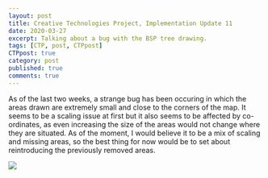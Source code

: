 ```yaml
---
layout: post
title: Creative Technologies Project, Implementation Update 11
date: 2020-03-27
excerpt: Talking about a bug with the BSP tree drawing.
tags: [CTP, post, CTPpost]
CTPpost: true
category: post
published: true
comments: true
---
```

As of the last two weeks, a strange bug has been occuring in which the areas drawn are extremely small and close to the corners of the map. It seems to be a scaling issue at first but it also seems to be affected by co-ordinates, as even increasing the size of the areas would not change where they are situated. As of the moment, I would believe it to be a mix of scaling and missing areas, so the best thing for now would be to set about reintroducing the previously removed areas.

<a href="https://i.imgur.com/Xrdcd4N.png"><img src="https://i.imgur.com/Xrdcd4N.png"></a>
